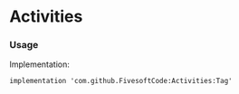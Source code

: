 # Activities


### Usage

Implementation: 

    implementation 'com.github.FivesoftCode:Activities:Tag'
